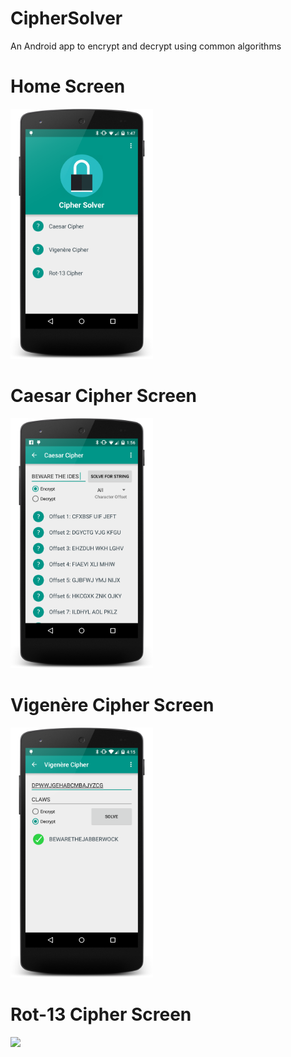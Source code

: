 # CipherSolver
An Android app to encrypt and decrypt using common algorithms

# Home Screen
<img src="/screenshots/main_screen.png" height="400px" />

# Caesar Cipher Screen
<img src="/screenshots/caesar_cipher_screen.png" height="400px" />

# Vigenère Cipher Screen
<img src="/screenshots/vigenere_cipher_screen.png" height="400px" />

# Rot-13 Cipher Screen
<img src="/screenshots/rot13_cipher_screen.png" height="400px" />
